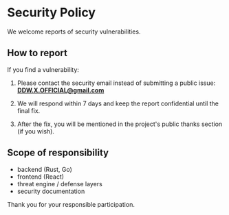 # Security Policy

We welcome reports of security vulnerabilities.

## How to report

If you find a vulnerability:

1. Please contact the security email instead of submitting a public issue:
**DDW.X.OFFICIAL@gmail.com**

2. We will respond within 7 days and keep the report confidential until the final fix.
3. After the fix, you will be mentioned in the project's public thanks section (if you wish).

## Scope of responsibility

- backend (Rust, Go)
- frontend (React)
- threat engine / defense layers
- security documentation

Thank you for your responsible participation.
